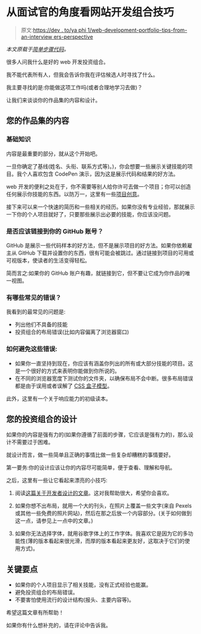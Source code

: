 # 从面试官的角度看网站开发组合技巧

> 原文:[https://dev . to/ya phi 1/web-development-portfolio-tips-from-an-interview ers-perspective](https://dev.to/yaphi1/web-development-portfolio-tips-from-an-interviewers-perspective)

*本文原载于[简单步骤代码](https://simplestepscode.com/portfolio-tips/)。*

很多人问我什么是好的 web 开发投资组合。

我不能代表所有人，但我会告诉你我在评估候选人时寻找了什么。

我主要寻找的是:你能做这项工作吗(或者合理地学习去做)？

让我们来谈谈你的作品集的内容和设计。

## [](#your-portfolios-content)您的作品集的内容

### [](#the-basics)基础知识

内容是最重要的部分，就从这个开始吧。

一旦你确定了基线(姓名、头衔、联系方式等)。)，你会想要一些展示关键技能的项目。我个人喜欢包含 CodePen 演示，因为这是展示代码和结果的好方法。

web 开发的便利之处在于，你不需要等别人给你许可去做一个项目；你可以创造任何展示你技能的东西。以防万一，这里有一些[项目创意](https://simplestepscode.com/web-development-project-ideas-from-experts/)。

接下来可以来一个快速的简历和一些相关的经历。如果你没有专业经验，那就展示一下你的个人项目就好了，只要那些展示出必要的技能，你应该没问题。

### [](#should-you-link-to-your-github-account)是否应该链接到你的 GitHub 账号？

GitHub 是展示一些代码样本的好方法，但不是展示项目的好方法。如果你依赖雇主从 GitHub 下载并设置你的东西，很有可能会被跳过。通过链接到项目的可用或可视版本，使读者的生活变得轻松。

简而言之:如果你的 GitHub 账户有趣，就链接到它，但不要让它成为你作品的唯一视图。

### [](#what-are-some-common-mistakes)有哪些常见的错误？

我看到的最常见的问题是:

*   列出他们不具备的技能
*   投资组合的布局错误(比如内容偏离了浏览器窗口)

### [](#how-to-avoid-these-mistakes)如何避免这些错误:

*   如果你一直坚持到现在，你应该有涵盖你列出的所有或大部分技能的项目。这是一个很好的方式来表明你能做到你所说的。
*   在不同的浏览器宽度下测试你的文件夹，以确保布局不会中断。很多布局错误都是由于误用或者误解了 [CSS 盒子模型](https://developer.mozilla.org/en-US/docs/Learn/CSS/Introduction_to_CSS/Box_model)。

此外，这里有一个关于响应能力的初级读本。

## [](#your-portfolios-design)您的投资组合的设计

如果你的内容是强有力的(如果你遵循了前面的步骤，它应该是强有力的)，那么设计不需要过于困难。

就设计而言，做一些简单且正确的事情比做一些复杂却糟糕的事情要好。

第一要务:你的设计应该让你的内容尽可能简单，便于查看、理解和导航。

之后，这里有一些让它看起来漂亮的小技巧:

1.  阅读[这篇关于开发者设计的文章](https://medium.com/@erikdkennedy/7-rules-for-creating-gorgeous-ui-part-1-559d4e805cda)。这对我帮助很大，希望你会喜欢。

2.  如果你想不出布局，就用一个大的刊头，在照片上覆盖一些文字(来自 Pexels 或其他一些免费的照片网站)，然后在那之后放一个内容部分。(关于如何做到这一点，请参见上一点中的文章。)

3.  如果你无法选择字体，就用谷歌字体上的工作字体。我喜欢它是因为它的多功能性(薄的版本看起来很光滑，而厚的版本看起来更友好，这取决于它们的使用方式)。

## [](#key-takeaways)关键要点

*   如果你的个人项目显示了相关技能，没有正式经验也能赢。
*   避免投资组合的布局错误。
*   不要害怕使用流行的设计结构(报头、主要内容等)。

希望这篇文章有所帮助！

如果你有什么想补充的，请在评论中告诉我。